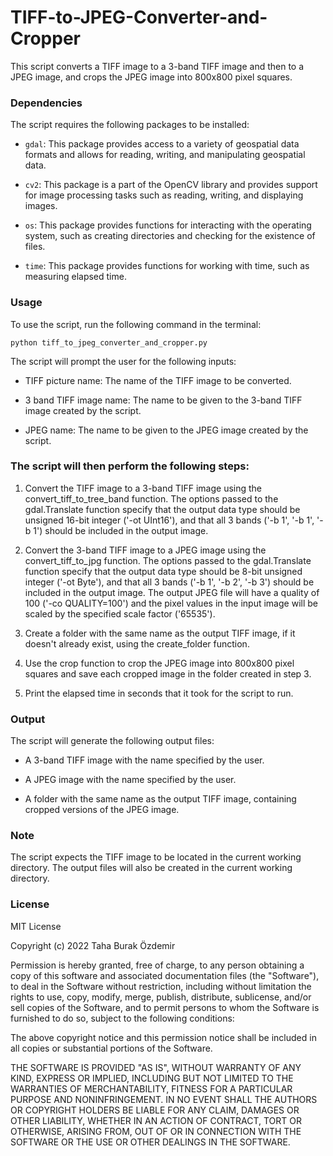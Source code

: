 # TIFF-to-JPEG-Converter-and-Cropper



This script converts a TIFF image to a 3-band TIFF image and then to a JPEG image, and crops the JPEG image into 800x800 pixel squares.



### Dependencies



The script requires the following packages to be installed:



* `gdal`: This package provides access to a variety of geospatial data formats and allows for reading, writing, and manipulating geospatial data.

* `cv2`: This package is a part of the OpenCV library and provides support for image processing tasks such as reading, writing, and displaying images.

* `os`: This package provides functions for interacting with the operating system, such as creating directories and checking for the existence of files.

* `time`: This package provides functions for working with time, such as measuring elapsed time.



### Usage



To use the script, run the following command in the terminal:



```python tiff_to_jpeg_converter_and_cropper.py```



The script will prompt the user for the following inputs:



* TIFF picture name: The name of the TIFF image to be converted.

* 3 band TIFF image name: The name to be given to the 3-band TIFF image created by the script.

* JPEG name: The name to be given to the JPEG image created by the script.



### The script will then perform the following steps:



1) Convert the TIFF image to a 3-band TIFF image using the convert_tiff_to_tree_band function. The options passed to the gdal.Translate function specify that the output data type should be unsigned 16-bit integer ('-ot UInt16'), and that all 3 bands ('-b 1', '-b 1', '-b 1') should be included in the output image.



2) Convert the 3-band TIFF image to a JPEG image using the convert_tiff_to_jpg function. The options passed to the gdal.Translate function specify that the output data type should be 8-bit unsigned integer ('-ot Byte'), and that all 3 bands ('-b 1', '-b 2', '-b 3') should be included in the output image. The output JPEG file will have a quality of 100 ('-co QUALITY=100') and the pixel values in the input image will be scaled by the specified scale factor ('65535').



3) Create a folder with the same name as the output TIFF image, if it doesn't already exist, using the create_folder function.



4) Use the crop function to crop the JPEG image into 800x800 pixel squares and save each cropped image in the folder created in step 3.



5) Print the elapsed time in seconds that it took for the script to run.



### Output



The script will generate the following output files:



* A 3-band TIFF image with the name specified by the user.

* A JPEG image with the name specified by the user.

* A folder with the same name as the output TIFF image, containing cropped versions of the JPEG image.



### Note



The script expects the TIFF image to be located in the current working directory. The output files will also be created in the current working directory.



### License



MIT License



Copyright (c) 2022 Taha Burak Özdemir



Permission is hereby granted, free of charge, to any person obtaining a copy of this software and associated documentation files (the "Software"), to deal in the Software without restriction, including without limitation the rights to use, copy, modify, merge, publish, distribute, sublicense, and/or sell copies of the Software, and to permit persons to whom the Software is furnished to do so, subject to the following conditions:

The above copyright notice and this permission notice shall be included in all copies or substantial portions of the Software.



THE SOFTWARE IS PROVIDED "AS IS", WITHOUT WARRANTY OF ANY KIND, EXPRESS OR IMPLIED, INCLUDING BUT NOT LIMITED TO THE WARRANTIES OF MERCHANTABILITY, FITNESS FOR A PARTICULAR PURPOSE AND NONINFRINGEMENT. IN NO EVENT SHALL THE AUTHORS OR COPYRIGHT HOLDERS BE LIABLE FOR ANY CLAIM, DAMAGES OR OTHER LIABILITY, WHETHER IN AN ACTION OF CONTRACT, TORT OR OTHERWISE, ARISING FROM, OUT OF OR IN CONNECTION WITH THE SOFTWARE OR THE USE OR OTHER DEALINGS IN THE SOFTWARE.
